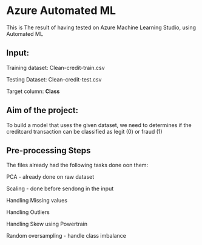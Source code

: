 # Azure Automated ML

This is The result of having tested on Azure Machine Learning Studio, using Automated ML

## Input: 

Training dataset: Clean-credit-train.csv

Testing Dataset: Clean-credit-test.csv

Target column: **Class**



## Aim of the project:
To build a model that uses the given dataset, we need to determines if the creditcard transaction can be classified as legit (0) or fraud (1)

## Pre-processing Steps
The files already had the following tasks done oon them:

PCA - already done on raw dataset

Scaling - done before sendong in the input

Handling Missing values

Handling Outliers

Handling Skew using Powertrain

Random oversampling - handle class imbalance
